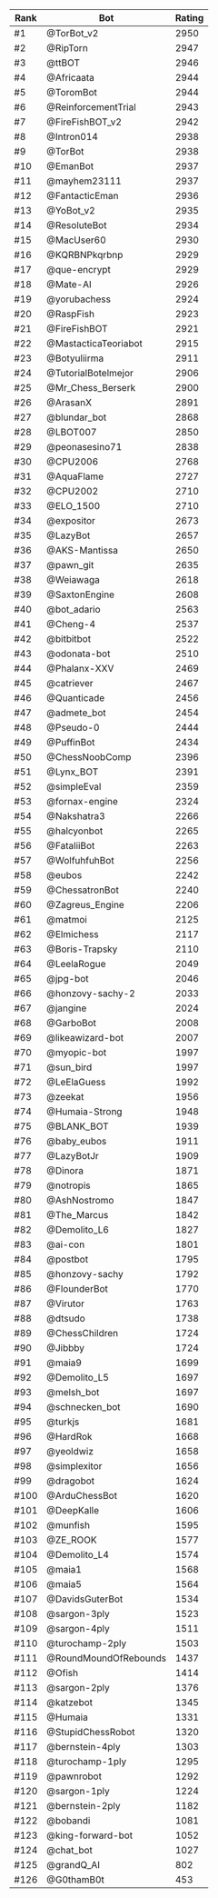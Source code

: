 Rank|Bot|Rating
---|---|---
#1|@TorBot_v2|2950
#2|@RipTorn|2947
#3|@ttBOT|2946
#4|@Africaata|2944
#5|@ToromBot|2944
#6|@ReinforcementTrial|2943
#7|@FireFishBOT_v2|2942
#8|@Intron014|2938
#9|@TorBot|2938
#10|@EmanBot|2937
#11|@mayhem23111|2937
#12|@FantacticEman|2936
#13|@YoBot_v2|2935
#14|@ResoluteBot|2934
#15|@MacUser60|2930
#16|@KQRBNPkqrbnp|2929
#17|@que-encrypt|2929
#18|@Mate-AI|2926
#19|@yorubachess|2924
#20|@RaspFish|2923
#21|@FireFishBOT|2921
#22|@MastacticaTeoriabot|2915
#23|@Botyuliirma|2911
#24|@TutorialBotelmejor|2906
#25|@Mr_Chess_Berserk|2900
#26|@ArasanX|2891
#27|@blundar_bot|2868
#28|@LBOT007|2850
#29|@peonasesino71|2838
#30|@CPU2006|2768
#31|@AquaFlame|2727
#32|@CPU2002|2710
#33|@ELO_1500|2710
#34|@expositor|2673
#35|@LazyBot|2657
#36|@AKS-Mantissa|2650
#37|@pawn_git|2635
#38|@Weiawaga|2618
#39|@SaxtonEngine|2608
#40|@bot_adario|2563
#41|@Cheng-4|2537
#42|@bitbitbot|2522
#43|@odonata-bot|2510
#44|@Phalanx-XXV|2469
#45|@catriever|2467
#46|@Quanticade|2456
#47|@admete_bot|2454
#48|@Pseudo-0|2444
#49|@PuffinBot|2434
#50|@ChessNoobComp|2396
#51|@Lynx_BOT|2391
#52|@simpleEval|2359
#53|@fornax-engine|2324
#54|@Nakshatra3|2266
#55|@halcyonbot|2265
#56|@FataliiBot|2263
#57|@WolfuhfuhBot|2256
#58|@eubos|2242
#59|@ChessatronBot|2240
#60|@Zagreus_Engine|2206
#61|@matmoi|2125
#62|@Elmichess|2117
#63|@Boris-Trapsky|2110
#64|@LeelaRogue|2049
#65|@jpg-bot|2046
#66|@honzovy-sachy-2|2033
#67|@jangine|2024
#68|@GarboBot|2008
#69|@likeawizard-bot|2007
#70|@myopic-bot|1997
#71|@sun_bird|1997
#72|@LeElaGuess|1992
#73|@zeekat|1956
#74|@Humaia-Strong|1948
#75|@BLANK_BOT|1939
#76|@baby_eubos|1911
#77|@LazyBotJr|1909
#78|@Dinora|1871
#79|@notropis|1865
#80|@AshNostromo|1847
#81|@The_Marcus|1842
#82|@Demolito_L6|1827
#83|@ai-con|1801
#84|@postbot|1795
#85|@honzovy-sachy|1792
#86|@FlounderBot|1770
#87|@Virutor|1763
#88|@dtsudo|1738
#89|@ChessChildren|1724
#90|@Jibbby|1724
#91|@maia9|1699
#92|@Demolito_L5|1697
#93|@melsh_bot|1697
#94|@schnecken_bot|1690
#95|@turkjs|1681
#96|@HardRok|1668
#97|@yeoldwiz|1658
#98|@simplexitor|1656
#99|@dragobot|1624
#100|@ArduChessBot|1620
#101|@DeepKalle|1606
#102|@munfish|1595
#103|@ZE_ROOK|1577
#104|@Demolito_L4|1574
#105|@maia1|1568
#106|@maia5|1564
#107|@DavidsGuterBot|1534
#108|@sargon-3ply|1523
#109|@sargon-4ply|1511
#110|@turochamp-2ply|1503
#111|@RoundMoundOfRebounds|1437
#112|@Ofish|1414
#113|@sargon-2ply|1376
#114|@katzebot|1345
#115|@Humaia|1331
#116|@StupidChessRobot|1320
#117|@bernstein-4ply|1303
#118|@turochamp-1ply|1295
#119|@pawnrobot|1292
#120|@sargon-1ply|1224
#121|@bernstein-2ply|1182
#122|@bobandi|1081
#123|@king-forward-bot|1052
#124|@chat_bot|1027
#125|@grandQ_AI|802
#126|@G0thamB0t|453
